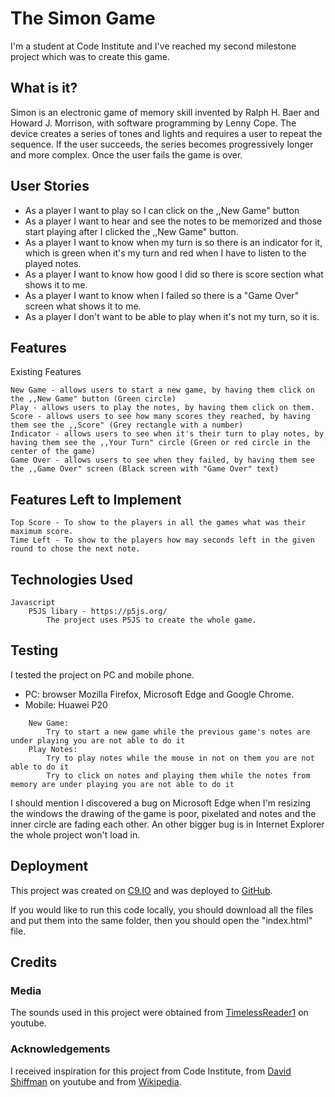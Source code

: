 # The Simon Game

I'm a student at Code Institute and I've reached my second milestone project which was to create this game.

## What is it?

Simon is an electronic game of memory skill invented by Ralph H. Baer and Howard J. Morrison, with software programming by Lenny Cope.
The device creates a series of tones and lights and requires a user to repeat the sequence.
If the user succeeds, the series becomes progressively longer and more complex.
Once the user fails the game is over.

## User Stories

* As a player I want to play so I can click on the ,,New Game" button
* As a player I want to hear and see the notes to be memorized and those start playing after I clicked the ,,New Game" button.
* As a player I want to know when my turn is so there is an indicator for it, which is green when it's my turn and red when I have to listen to the played notes.
* As a player I want to know how good I did so there is score section what shows it to me.
* As a player I want to know when I failed so there is a "Game Over" screen what shows it to me.
* As a player I don't want to be able to play when it's not my turn, so it is.

## Features

Existing Features

    New Game - allows users to start a new game, by having them click on the ,,New Game" button (Green circle)
    Play - allows users to play the notes, by having them click on them.
    Score - allows users to see how many scores they reached, by having them see the ,,Score" (Grey rectangle with a number)
    Indicator - allows users to see when it's their turn to play notes, by having them see the ,,Your Turn" circle (Green or red circle in the center of the game)
    Game Over - allows users to see when they failed, by having them see the ,,Game Over" screen (Black screen with "Game Over" text)

## Features Left to Implement

    Top Score - To show to the players in all the games what was their maximum score.
    Time Left - To show to the players how may seconds left in the given round to chose the next note.

## Technologies Used

    Javascript
        P5JS libary - https://p5js.org/
            The project uses P5JS to create the whole game. 

## Testing

I tested the project on PC and mobile phone.
* PC: browser Mozilla Firefox, Microsoft Edge and Google Chrome.
* Mobile: Huawei P20
```
    New Game:
        Try to start a new game while the previous game's notes are under playing you are not able to do it
    Play Notes:
        Try to play notes while the mouse in not on them you are not able to do it
        Try to click on notes and playing them while the notes from memory are under playing you are not able to do it
```

I should mention I discovered a bug on Microsoft Edge when I'm resizing the windows the drawing of the game is poor, pixelated and notes and the inner circle are fading each other.
An other bigger bug is in Internet Explorer the whole project won't load in.

## Deployment

This project was created on [C9.IO](https://c9.io/) and was deployed to [GitHub](https://github.com/).

If you would like to run this code locally, you should download all the files and put them into the same folder,
then you should open the "index.html" file.

## Credits

### Media

The sounds used in this project were obtained from [TimelessReader1](https://www.youtube.com/channel/UCWLXnsQdFoLTmsHOyG_Qwkw) on youtube.

### Acknowledgements

I received inspiration for this project from Code Institute, from [David Shiffman](https://www.youtube.com/user/shiffman) on youtube and from [Wikipedia](https://en.wikipedia.org/wiki/Simon_(game)).
